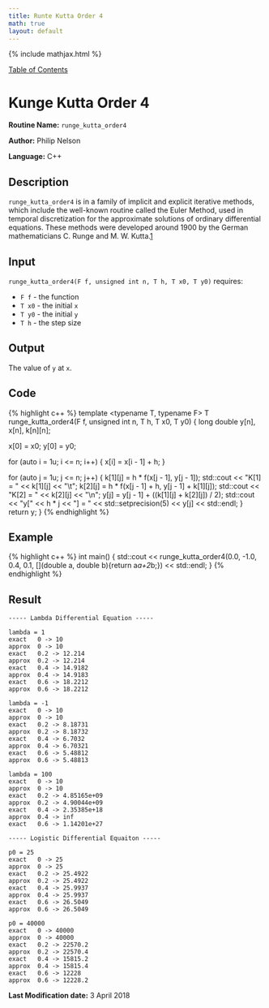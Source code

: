 ```yaml
---
title: Runte Kutta Order 4
math: true
layout: default
---
```


{% include mathjax.html %}

<a href="https://philipnelson5.github.io/MATH5620/SoftwareManual"> Table of Contents </a>
# Kunge Kutta Order 4

**Routine Name:** `runge_kutta_order4`

**Author:** Philip Nelson

**Language:** C++

## Description

`runge_kutta_order4` is in a family of implicit and explicit iterative methods, which include the well-known routine called the Euler Method, used in temporal discretization for the approximate solutions of ordinary differential equations. These methods were developed around 1900 by the German mathematicians C. Runge and M. W. Kutta.[1](https://en.wikipedia.org/wiki/Runge–Kutta_methods)

## Input

`runge_kutta_order4(F f, unsigned int n, T h, T x0, T y0)` requires:

* `F f` - the function
* `T x0` - the initial `x`
* `T y0` - the initial `y`
* `T h` - the step size

## Output

The value of `y` at `x`.

## Code
{% highlight c++ %}
template <typename T, typename F>
T runge_kutta_order4(F f, unsigned int n, T h, T x0, T y0)
{
  long double y[n], x[n], k[n][n];

  x[0] = x0;
  y[0] = y0;

  for (auto i = 1u; i <= n; i++)
  {
    x[i] = x[i - 1] + h;
  }

  for (auto j = 1u; j <= n; j++)
  {
    k[1][j] = h * f(x[j - 1], y[j - 1]);
    std::cout << "K[1] = " << k[1][j] << "\t";
    k[2][j] = h * f(x[j - 1] + h, y[j - 1] + k[1][j]);
    std::cout << "K[2] = " << k[2][j] << "\n";
    y[j] = y[j - 1] + ((k[1][j] + k[2][j]) / 2);
    std::cout << "y[" << h * j << "] = " << std::setprecision(5) << y[j]
              << std::endl;
  }
  return y;
}
{% endhighlight %}

## Example
{% highlight c++ %}
int main()
{
  std::cout <<
    runge_kutta_order4(0.0, -1.0, 0.4, 0.1, [](double a, double b){return a*a+2*b;})
    << std::endl;
}
{% endhighlight %}

## Result
```
----- Lambda Differential Equation -----

lambda = 1
exact	0 -> 10
approx	0 -> 10
exact	0.2 -> 12.214
approx	0.2 -> 12.214
exact	0.4 -> 14.9182
approx	0.4 -> 14.9183
exact	0.6 -> 18.2212
approx	0.6 -> 18.2212

lambda = -1
exact	0 -> 10
approx	0 -> 10
exact	0.2 -> 8.18731
approx	0.2 -> 8.18732
exact	0.4 -> 6.7032
approx	0.4 -> 6.70321
exact	0.6 -> 5.48812
approx	0.6 -> 5.48813

lambda = 100
exact	0 -> 10
approx	0 -> 10
exact	0.2 -> 4.85165e+09
approx	0.2 -> 4.90044e+09
exact	0.4 -> 2.35385e+18
approx	0.4 -> inf
exact	0.6 -> 1.14201e+27

----- Logistic Differential Equaiton -----

p0 = 25
exact	0 -> 25
approx	0 -> 25
exact	0.2 -> 25.4922
approx	0.2 -> 25.4922
exact	0.4 -> 25.9937
approx	0.4 -> 25.9937
exact	0.6 -> 26.5049
approx	0.6 -> 26.5049

p0 = 40000
exact	0 -> 40000
approx	0 -> 40000
exact	0.2 -> 22570.2
approx	0.2 -> 22570.4
exact	0.4 -> 15815.2
approx	0.4 -> 15815.4
exact	0.6 -> 12228
approx	0.6 -> 12228.2
```

**Last Modification date:** 3 April 2018
